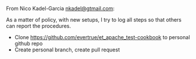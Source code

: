 From Nico Kadel-Garcia <nkadel@gtmail.com>:

As a matter of policy, with new setups, I try to log all steps so that
others can report the procedures.

* Clone https://github.com/evertrue/et_apache_test-cookbook to personal github repo
* Create personal branch, create pull request
